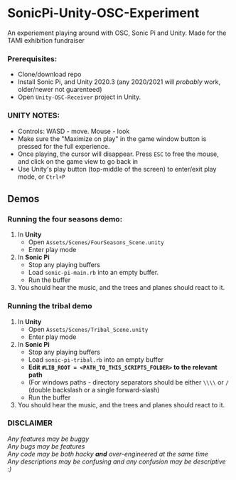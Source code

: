# SonicPi-Unity-OSC-Experiment
An experiement playing around with OSC, Sonic Pi and Unity.
Made for the TAMI exhibition fundraiser

### Prerequisites:
* Clone/download repo
* Install Sonic Pi, and Unity 2020.3 (any 2020/2021 will *probably* work, older/newer not guarenteed)
* Open `Unity-OSC-Receiver` project in Unity.

### UNITY NOTES:
* Controls: WASD - move. Mouse - look
* Make sure the "Maximize on play" in the game window button is pressed for the full experience.
* Once playing, the cursor will disappear. Press `ESC` to free the mouse, and click on the game view to go back in
* Use Unity's play button (top-middle of the screen) to enter/exit play mode, or `Ctrl+P`

## Demos
### Running the four seasons demo:
1. In **Unity**
    * Open `Assets/Scenes/FourSeasons_Scene.unity`
    * Enter play mode
2. In **Sonic Pi**
    * Stop any playing buffers
    * Load `sonic-pi-main.rb` into an empty buffer.
    * Run the buffer
3. You should hear the music, and the trees and planes should react to it.

### Running the tribal demo
1. In **Unity**
    * Open `Assets/Scenes/Tribal_Scene.unity`
    * Enter play mode
2. In **Sonic Pi**
    * Stop any playing buffers
    * Load `sonic-pi-tribal.rb` into an empty buffer
    * **Edit `#LIB_ROOT = <PATH_TO_THIS_SCRIPTS_FOLDER>` to the relevant path**
    * (For windows paths - directory separators should be either `\\\\` or `/` (double backslash or a single forward-slash)
    * Run the buffer
3. You should hear the music, and the trees and planes should react to it.


### DISCLAIMER
*Any features may be buggy*<br />
*Any bugs may be features*<br />
*Any code may be both hacky **and** over-engineered at the same time*<br />
*Any descriptions may be confusing and any confusion may be descriptive :)*<br />
